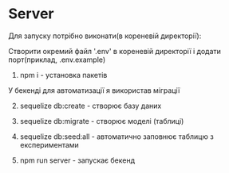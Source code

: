# Server

Для запуску потрібно виконати(в кореневій директорії):

Cтворити окремий файл '.env' в кореневій директорії і додати порт(приклад, .env.example)

1) npm i - установка пакетів

У бекенді для автоматизації я використав міграції

2) sequelize db:create - створює базу даних

3) sequelize db:migrate - створює моделі (таблиці)

4) sequelize db:seed:all - автоматично заповнює таблицю з експериментами

5) npm run server - запускає бекенд
